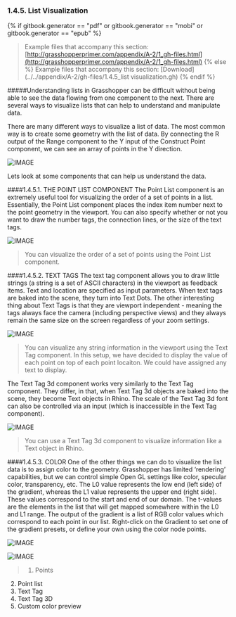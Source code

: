 ### 1.4.5. List Visualization
{% if gitbook.generator == "pdf" or gitbook.generator == "mobi" or gitbook.generator == "epub" %}
>Example files that accompany this section: [http://grasshopperprimer.com/appendix/A-2/1_gh-files.html](http://grasshopperprimer.com/appendix/A-2/1_gh-files.html)
{% else %}
>Example files that accompany this section: [Download](../../appendix/A-2/gh-files/1.4.5_list visualization.gh)
{% endif %}

#####Understanding lists in Grasshopper can be difficult without being able to see the data flowing from one component to the next. There are several ways to visualize lists that can help to understand and manipulate data.

There are many different ways to visualize a list of data. The most common way is to create some geometry with the list of data. By connecting the R output of the Range component to the Y input of the Construct Point component, we can see an array of points in the Y direction.

![IMAGE](images/1-4-5/1-4-5_001-list-visualization.png)

Lets look at some components that can help us understand the data.

####1.4.5.1. THE POINT LIST COMPONENT
The Point List component is an extremely useful tool for visualizing the order of a set of points in a list. Essentially, the Point List component places the index item number next to the point geometry in the viewport. You can also specify whether or not you want to draw the number tags, the connection lines, or the size of the text tags.

![IMAGE](images/1-4-5/1-4-5_002-point-list.png)
>You can visualize the order of a set of points using the Point List component.

####1.4.5.2. TEXT TAGS
The text tag component allows you to draw little strings (a string is a set of ASCII characters) in the viewport as feedback items. Text and location are specified as input parameters. When text tags are baked into the scene, they turn into Text Dots. The other interesting thing about Text Tags is that they are viewport independent - meaning the tags always face the camera (including perspective views) and they always remain the same size on the screen regardless of your zoom settings.

![IMAGE](images/1-4-5/1-4-5_003-text-tags.png)
>You can visualize any string information in the viewport using the Text Tag component. In this setup, we have decided to display the value of each point on top of each point locaiton. We could have assigned any text to display.

The Text Tag 3d component works very similarly to the Text Tag component.
They differ, in that, when Text Tag 3d objects are baked into the scene, they become Text objects in Rhino. The scale of the Text Tag 3d font can also be controlled via an input (which is inaccessible in the Text Tag component).

![IMAGE](images/1-4-5/1-4-5_004-text-tag-3d.png)
>You can use a Text Tag 3d component to visualize information like a Text object in Rhino.

####1.4.5.3. COLOR
One of the other things we can do to visualize the list data is to assign color to the geometry. Grasshopper has limited ‘rendering’ capabilities, but we can control simple Open GL settings like color, specular color, transparency, etc. The L0 value represents the low end (left side) of the gradient, whereas the L1 value represents the upper end (right side). These values correspond to the start and end of our domain. The t-values are the elements in the list that will get mapped somewhere within the L0 and L1 range. The output of the gradient is a list of RGB color values which correspond to each point in our list. Right-click on the Gradient to set one of the gradient presets, or define your own using the color node points.

![IMAGE](images/1-4-5/1-4-5_005-custom-preview.png)

![IMAGE](images/1-4-5/1-4-5_006-visualization-example.png)
>1. Points
2. Point list
3. Text Tag
4. Text Tag 3D
5. Custom color preview




